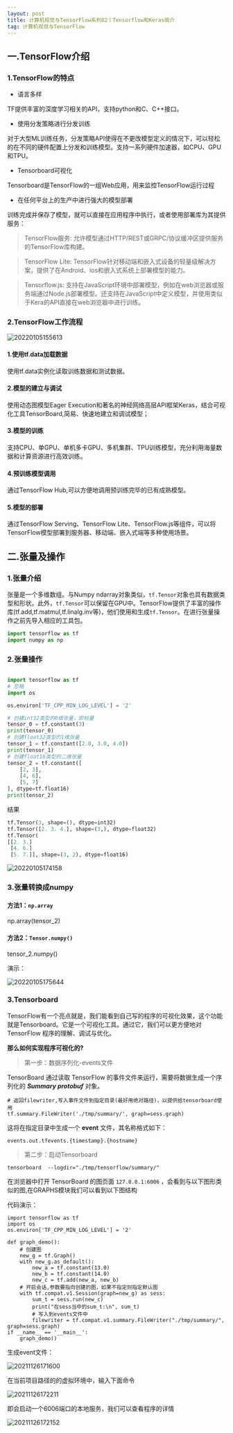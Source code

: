```yaml
---
layout: post
title: 计算机视觉与TensorFlow系列02丨Tensorflow和Keras简介
tag: 计算机视觉与TensorFlow
---
```


## 一.TensorFlow介绍

### 1.TensorFlow的特点

- 语言多样

TF提供丰富的深度学习相关的API，支持python和C、C++接口。

- 使用分发策略进行分发训练
  
对于大型ML训练任务，分发策略API使得在不更改模型定义的情况下，可以轻松的在不同的硬件配置上分发和训练模型。支持一系列硬件加速器，如CPU、GPU和TPU。

- Tensorboard可视化

Tensorboard是TensorFlow的一组Web应用，用来监控TensorFlow运行过程

- 在任何平台上的生产中进行强大的模型部署

训练完成并保存了模型，就可以直接在应用程序中执行，或者使用部署库为其提供服务：

> TensorFlow服务: 允许模型通过HTTP/REST或GRPC/协议缓冲区提供服务的TensorFlow库构建。

> TensorFlow Lite: TensorFlow针对移动端和嵌入式设备的轻量级解决方案，提供了在Android、ios和嵌入式系统上部署模型的能力。

> Tensorflow.js: 支持在JavaScript环境中部署模型，例如在web浏览器或服务端通过Node.js部署模型。还支持在JavaScript中定义模型，并使用类似于Kera的API直接在web浏览器中进行训练。

### 2.TensorFlow工作流程

![20220105155613](https://cdn.jsdelivr.net/gh/luckykang/picture_bed/blogs_images/20220105155613.png)

#### 1.使用tf.data加载数据

使用tf.data实例化读取训练数据和测试数据。

#### 2.模型的建立与调试

使用动态图模型Eager Execution和著名的神经网络高层API框架Keras，结合可视化工具TensorBoard,简易、快速地建立和调试模型；

#### 3.模型的训练

支持CPU、单GPU、单机多卡GPU、多机集群、TPU训练模型，充分利用海量数据和计算资源进行高效训练。

#### 4.预训练模型调用

通过TensorFlow Hub,可以方便地调用预训练完毕的已有成熟模型。

#### 5.模型的部署

通过TensorFlow Serving、TensorFlow Lite、TensorFlow.js等组件，可以将TensorFlow模型部署到服务器、移动端、嵌入式端等多种使用场景。

## 二.张量及操作

### 1.张量介绍

张量是一个多维数组。与Numpy ndarray对象类似，`tf.Tensor`对象也具有数据类型和形状。此外，`tf.Tensor`可以保留在GPU中。TensorFlow提供了丰富的操作库(tf.add,tf.matmul,tf.linalg.inv等)，他们使用和生成`tf.Tensor`。在进行张量操作之前先导入相应的工具包。

```python
import tensorflow as tf
import numpy as np
```

### 2.张量操作

```python

import tensorflow as tf
# 忽略
import os

os.environ['TF_CPP_MIN_LOG_LEVEL'] = '2'

# 创建int32类型的0维张量，即标量
tensor_0 = tf.constant(3)
print(tensor_0)
# 创建float32类型的1维张量
tensor_1 = tf.constant([2.0, 3.0, 4.0])
print(tensor_1)
# 创建float16类型的二维张量
tensor_2 = tf.constant([
    [2, 3],
    [4, 6],
    [5, 7]
], dtype=tf.float16)
print(tensor_2)

```
结果
```python
tf.Tensor(3, shape=(), dtype=int32)
tf.Tensor([2. 3. 4.], shape=(3,), dtype=float32)
tf.Tensor(
[[2. 3.]
 [4. 6.]
 [5. 7.]], shape=(3, 2), dtype=float16)
```

![20220105174158](https://cdn.jsdelivr.net/gh/luckykang/picture_bed/blogs_images/20220105174158.png)

### 3.张量转换成numpy

#### 方法1：`np.array`

np.array(tensor_2)

#### 方法2：`Tensor.numpy()`

tensor_2.numpy()

演示：

![20220105175644](https://cdn.jsdelivr.net/gh/luckykang/picture_bed/blogs_images/20220105175644.png)













### 3.Tensorboard

TensorFlow有一个亮点就是，我们能看到自己写的程序的可视化效果，这个功能就是Tensorboard。它是一个可视化工具。通过它，我们可以更方便地对 TensorFlow 程序的理解、调试与优化。

**那么如何实现程序可视化的?**

> 第一步：数据序列化-events文件

TensorBoard 通过读取 TensorFlow 的事件文件来运行，需要将数据生成一个序列化的 ***Summary protobuf*** 对象。

    # 返回filewriter,写入事件文件到指定目录(最好用绝对路径)，以提供给tensorboard使用
    tf.summary.FileWriter('./tmp/summary/', graph=sess.graph)

这将在指定目录中生成一个 **event** 文件，其名称格式如下：

    events.out.tfevents.{timestamp}.{hostname}

> 第二步：启动Tensorboard

    tensorboard  --logdir="./tmp/tensorflow/summary/"

在浏览器中打开 TensorBoard 的图页面 `127.0.0.1:6006` ，会看到与以下图形类似的图,在GRAPHS模块我们可以看到以下图结构

代码演示：

    import tensorflow as tf
    import os
    os.environ['TF_CPP_MIN_LOG_LEVEL'] = '2'

    def graph_demo():
        # 创建图
        new_g = tf.Graph()
        with new_g.as_default():
            new_a = tf.constant(13.0)
            new_b = tf.constant(14.0)
            new_c = tf.add(new_a, new_b)
        # 开启会话,参数要指向创建的图，如果不指定则指定默认图
        with tf.compat.v1.Session(graph=new_g) as sess:
            sum_t = sess.run(new_c)
            print("在sess当中的sum_t:\n", sum_t)
            # 写入到events文件中
            filewriter = tf.compat.v1.summary.FileWriter("./tmp/summary/", graph=sess.graph)
    if __name__ == '__main__':
        graph_demo()

生成event文件：

![20211126171600](https://cdn.jsdelivr.net/gh/luckykang/picture_bed/blogs_images/20211126171600.png)

在当前项目路径的的虚拟环境中，输入下面命令

![20211126172211](https://cdn.jsdelivr.net/gh/luckykang/picture_bed/blogs_images/20211126172211.png)

即会启动一个6006端口的本地服务，我们可以查看程序的详情

![20211126172152](https://cdn.jsdelivr.net/gh/luckykang/picture_bed/blogs_images/20211126172152.png)

